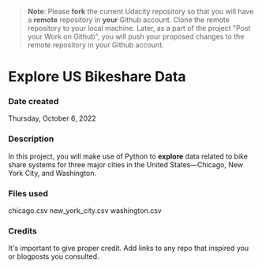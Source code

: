 >**Note**: Please **fork** the current Udacity repository so that you will have a **remote** repository in **your** Github account. Clone the remote repository to your local machine. Later, as a part of the project "Post your Work on Github", you will push your proposed changes to the remote repository in your Github account.

# Explore US Bikeshare Data

### Date created
Thursday, ‎October ‎6, ‎2022

### Description
In this project, you will make use of Python to **explore** data related to bike share systems for three major cities in the United States—Chicago, New York City, and Washington.

### Files used
chicago.csv
new_york_city.csv
washington.csv

### Credits
It's important to give proper credit. Add links to any repo that inspired you or blogposts you consulted.
